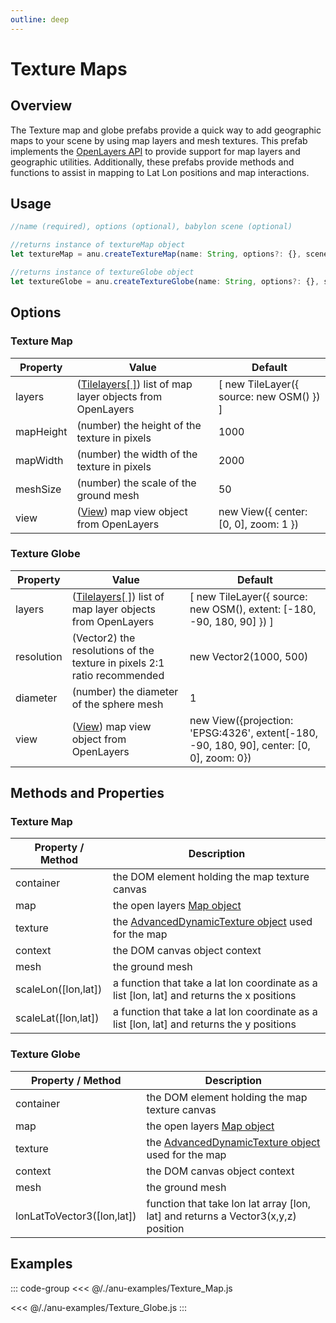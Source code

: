 ```yaml
---
outline: deep
---
```


<script setup>
  //import singleView from  "../../vue_components/singleView.vue"
  import { textureMap } from  "../../anu-examples/Texture_Map.js"
  import { textureGlobe } from  "../../anu-examples/Texture_Globe.js"
</script>


# Texture Maps

## Overview
The Texture map and globe prefabs provide a quick way to add geographic maps to your scene by using map layers and mesh textures. This prefab implements the [OpenLayers API](https://openlayers.org/) to provide support for map layers and geographic utilities. Additionally, these prefabs provide methods and functions to assist in mapping to Lat Lon positions and map interactions.

## Usage

```js
//name (required), options (optional), babylon scene (optional)

//returns instance of textureMap object
let textureMap = anu.createTextureMap(name: String, options?: {}, scene?: BABYLON.Scene);

//returns instance of textureGlobe object
let textureGlobe = anu.createTextureGlobe(name: String, options?: {}, scene?: BABYLON.Scene);
```

## Options

### Texture Map

| Property       |      Value      |  Default |
| ------------- | ------------- | ------------- |
|   layers  | ([Tilelayers[ ]](https://openlayers.org/en/latest/apidoc/module-ol_layer_Tile-TileLayer.html)) list of map layer objects from OpenLayers  | [ new TileLayer({ source: new OSM() }) ] |
| mapHeight    |   (number) the height of the texture in pixels   |   1000 |
| mapWidth    |   (number) the width of the texture in pixels   |   2000 |
| meshSize   |   (number) the scale of the ground mesh  |   50 |
|   view  | ([View](https://openlayers.org/en/latest/apidoc/module-ol_View-View.html)) map view object from OpenLayers  | new View({ center: [0, 0], zoom: 1 }) |

### Texture Globe

| Property       |      Value      |  Default |
| ------------- | ------------- | ------------- |
|   layers  | ([Tilelayers[ ]](https://openlayers.org/en/latest/apidoc/module-ol_layer_Tile-TileLayer.html)) list of map layer objects from OpenLayers  | [ new TileLayer({ source: new OSM(), extent: [-180, -90, 180, 90] }) ] |
| resolution | (Vector2) the resolutions of the texture in pixels 2:1 ratio recommended | new Vector2(1000, 500) |
| diameter  |   (number) the diameter of the sphere mesh  |   1 |
|   view  | ([View](https://openlayers.org/en/latest/apidoc/module-ol_View-View.html)) map view object from OpenLayers  |  new View({projection: 'EPSG:4326', extent[-180, -90, 180, 90], center: [0, 0], zoom: 0}) |

## Methods and Properties

### Texture Map

| Property / Method      |      Description     |
| ------------- | ------------- |
|   container  |  the DOM element holding the map texture canvas  |
|   map  |  the open layers [Map object](https://openlayers.org/en/latest/apidoc/module-ol_Map-Map.html)   |
|   texture |  the [AdvancedDynamicTexture object](https://doc.babylonjs.com/typedoc/classes/BABYLON.GUI.AdvancedDynamicTexture) used for the map  |
|   context  |  the DOM canvas object context  |
| mesh | the ground mesh |
| scaleLon([lon,lat]) | a function that take a lat lon coordinate as a list [lon, lat] and returns the x positions |
| scaleLat([lon,lat]) | a function that take a lat lon coordinate as a list [lon, lat] and returns the y positions |

### Texture Globe

| Property / Method      |      Description     |
| ------------- | ------------- |
|   container  |  the DOM element holding the map texture canvas  |
|   map  |  the open layers [Map object](https://openlayers.org/en/latest/apidoc/module-ol_Map-Map.html)   |
|   texture |  the [AdvancedDynamicTexture object](https://doc.babylonjs.com/typedoc/classes/BABYLON.GUI.AdvancedDynamicTexture) used for the map  |
|   context  |  the DOM canvas object context  |
| mesh | the ground mesh |
| lonLatToVector3([lon,lat])  | function that take lon lat array [lon, lat] and returns a Vector3(x,y,z) position |

## Examples

<singleView :scene="textureMap" />

<singleView :scene="textureGlobe" />

::: code-group
<<< @/./anu-examples/Texture_Map.js

<<< @/./anu-examples/Texture_Globe.js
:::